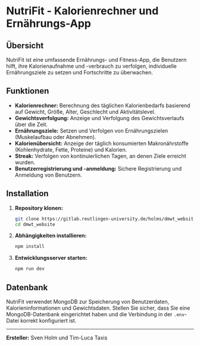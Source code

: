 # NutriFit - Kalorienrechner und Ernährungs-App

## Übersicht
NutriFit ist eine umfassende Ernährungs- und Fitness-App, die Benutzern hilft, ihre Kalorienaufnahme und -verbrauch zu verfolgen, individuelle Ernährungsziele zu setzen und Fortschritte zu überwachen.

## Funktionen
- **Kalorienrechner:** Berechnung des täglichen Kalorienbedarfs basierend auf Gewicht, Größe, Alter, Geschlecht und Aktivitätslevel.
- **Gewichtsverfolgung:** Anzeige und Verfolgung des Gewichtsverlaufs über die Zeit.
- **Ernährungsziele:** Setzen und Verfolgen von Ernährungszielen (Muskelaufbau oder Abnehmen).
- **Kalorienübersicht:** Anzeige der täglich konsumierten Makronährstoffe (Kohlenhydrate, Fette, Proteine) und Kalorien.
- **Streak:** Verfolgen von kontinuierlichen Tagen, an denen Ziele erreicht wurden.
- **Benutzerregistrierung und -anmeldung:** Sichere Registrierung und Anmeldung von Benutzern.

## Installation
1. **Repository klonen:**
    ```bash
    git clone https://gitlab.reutlingen-university.de/holms/dmwt_website
    cd dmwt_website
    ```

2. **Abhängigkeiten installieren:**
    ```bash
    npm install
    ```

4. **Entwicklungsserver starten:**
    ```bash
    npm run dev
    ```


## Datenbank
NutriFit verwendet MongoDB zur Speicherung von Benutzerdaten, Kalorieninformationen und Gewichtsdaten. Stellen Sie sicher, dass Sie eine MongoDB-Datenbank eingerichtet haben und die Verbindung in der `.env`-Datei korrekt konfiguriert ist.


---

**Ersteller:** Sven Holm und Tim-Luca Taxis

